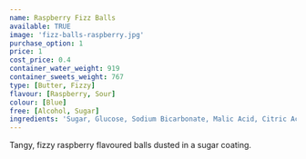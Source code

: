 ```yaml
---
name: Raspberry Fizz Balls
available: TRUE
image: 'fizz-balls-raspberry.jpg'
purchase_option: 1
price: 1
cost_price: 0.4
container_water_weight: 919
container_sweets_weight: 767
type: [Butter, Fizzy]
flavour: [Raspberry, Sour]
colour: [Blue]
free: [Alcohol, Sugar]
ingredients: 'Sugar, Glucose, Sodium Bicarbonate, Malic Acid, Citric Acid, Flavour, Colour: E133'
---
```

Tangy, fizzy raspberry flavoured balls dusted in a sugar coating.